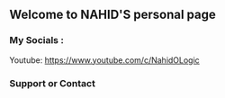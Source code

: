 ## Welcome to NAHID'S personal page
 


### My Socials :
Youtube: https://www.youtube.com/c/NahidOLogic


### Support or Contact


